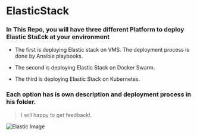 # ElasticStack

### In This Repo, you will have three different Platform to deploy Elastic Sta£ck at your environment

* The first is deploying Elastic stack on VMS.
The deployment process is done by Ansible playbooks.

* The second is deploying Elastic Stack on Docker Swarm.

* The third is deploying Elastic Stack on Kubernetes.

### Each option has is own description and deployment process in his folder. 

> I will happy to get feedback!.    


![Elastic Image](https://miro.medium.com/max/892/1*AYP0Mg_MwJMm3Kbx8Xa8lQ.png)